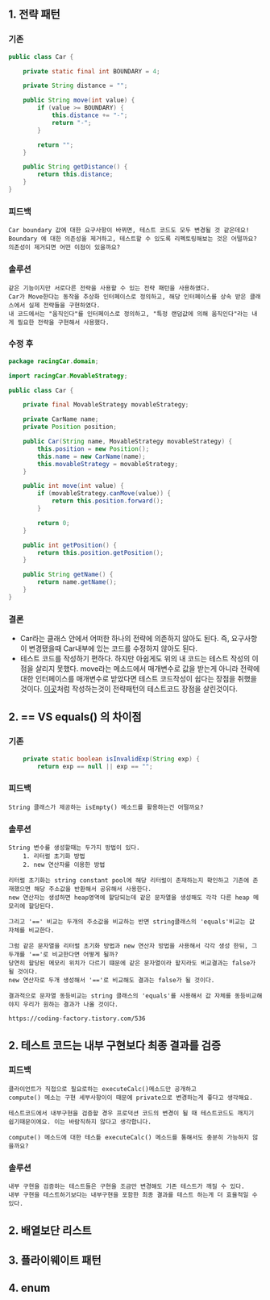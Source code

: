 

## 1. 전략 패턴

### 기존
``` java
public class Car {

    private static final int BOUNDARY = 4;

    private String distance = "";

    public String move(int value) {
        if (value >= BOUNDARY) {
            this.distance += "-";
            return "-";
        }

        return "";
    }

    public String getDistance() {
        return this.distance;
    }
}
```

### 피드백
``` 
Car boundary 값에 대한 요구사항이 바뀌면, 테스트 코드도 모두 변경될 것 같은데요!
Boundary 에 대한 의존성을 제거하고, 테스트할 수 있도록 리펙토링해보는 것은 어떨까요?
의존성이 제거되면 어떤 이점이 있을까요?
```

### 솔루션
``` 
같은 기능이지만 서로다른 전략을 사용할 수 있는 전략 패턴을 사용하였다.
Car가 Move한다는 동작을 추상화 인터페이스로 정의하고, 해당 인터페이스를 상속 받은 클래스에서 실제 전략들을 구현하였다.
내 코드에서는 "움직인다"를 인터페이스로 정의하고, "특정 랜덤값에 의해 움직인다"라는 내게 필요한 전략을 구현해서 사용했다.
``` 

### 수정 후
``` java
package racingCar.domain;

import racingCar.MovableStrategy;

public class Car {

    private final MovableStrategy movableStrategy;

    private CarName name;
    private Position position;

    public Car(String name, MovableStrategy movableStrategy) {
        this.position = new Position();
        this.name = new CarName(name);
        this.movableStrategy = movableStrategy;
    }

    public int move(int value) {
        if (movableStrategy.canMove(value)) {
            return this.position.forward();
        }

        return 0;
    }

    public int getPosition() {
        return this.position.getPosition();
    }

    public String getName() {
        return name.getName();
    }
}
```

### 결론
- Car라는 클래스 안에서 어떠한 하나의 전략에 의존하지 않아도 된다. 
즉, 요구사항이 변경됐을때 Car내부에 있는 코드를 수정하지 않아도 된다.
- 테스트 코드를 작성하기 편하다. 하지만 아쉽게도 위의 내 코드는 테스트 작성의 이점을 살리지 못했다. 
move라는 메소드에서 매개변수로 값을 받는게 아니라 전략에 대한 인터페이스를 매개변수로 받았다면 테스트 코드작성이 쉽다는 장점을 취했을 것이다. 
[이곳](https://jackjeong.tistory.com/108)처럼 작성하는것이 전략패턴의 테스트코드 장점을 살린것이다.

## 2. == VS equals() 의 차이점

### 기존
``` java
    private static boolean isInvalidExp(String exp) {
        return exp == null || exp == "";
```

### 피드백
```
String 클래스가 제공하는 isEmpty() 메소드를 활용하는건 어떨까요?
```

### 솔루션
```
String 변수를 생성할때는 두가지 방법이 있다.
    1. 리터럴 초기화 방법
    2. new 연산자를 이용한 방법

리터럴 초기화는 string constant pool에 해당 리터럴이 존재하는지 확인하고 기존에 존재했으면 해당 주소값을 반환해서 공유해서 사용한다.
new 연산자는 생성하면 heap영역에 할당되는데 같은 문자열을 생성해도 각각 다른 heap 메모리에 할당된다.

그리고 '==' 비교는 두개의 주소값을 비교하는 반면 string클래스의 'equals'비교는 값 자체를 비교한다.

그럼 같은 문자열을 리터럴 초기화 방법과 new 연산자 방법을 사용해서 각각 생성 한뒤, 그 두개를 '=='로 비교한다면 어떻게 될까?
당연히 할당된 메모리 위치가 다르기 떄문에 같은 문자열이라 할지라도 비교결과는 false가 될 것이다.
new 연산자로 두개 생성해서 '=='로 비교해도 결과는 false가 될 것이다.

결과적으로 문자열 동등비교는 string 클래스의 'equals'를 사용해서 값 자체를 동등비교해야지 우리가 원하는 결과가 나올 것이다. 

https://coding-factory.tistory.com/536

```

## 2. 테스트 코드는 내부 구현보다 최종 결과를 검증
### 피드백
```
클라이언트가 직접으로 필요로하는 executeCalc()메소드만 공개하고 
compute() 메소는 구현 세부사항이이 때문에 private으로 변경하는게 좋다고 생각해요.

테스트코드에서 내부구현을 검증할 경우 프로덕션 코드의 변경이 될 때 테스트코드도 깨지기 쉽기때문이에요. 이는 바람직하지 않다고 생각합니다.

compute() 메소드에 대한 테스틑 executeCalc() 메소드를 통해서도 충분히 가능하지 않을까요?
```

### 솔루션
```
내부 구현을 검증하는 테스트들은 구현을 조금만 변경해도 기존 테스트가 깨질 수 있다.
내부 구현을 테스트하기보다는 내부구현을 포함한 최종 결과를 테스트 하는게 더 효율적일 수 있다.
```

## 2. 배열보단 리스트

## 3. 플라이웨이트 패턴

## 4. enum
